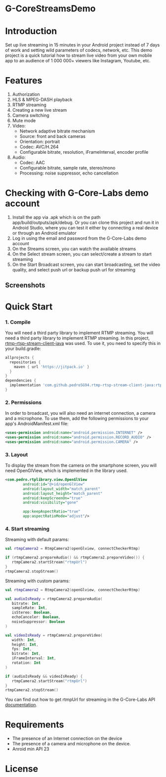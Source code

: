 # G-CoreStreamsDemo
# Introduction
Set up live streaming in 15 minutes in your Android project instead of 7 days of work and setting wild parameters of codecs, network, etc. This demo project is a quick tutorial how to stream live video from your own mobile app to an audience of 1 000 000+ viewers like Instagram, Youtube, etc.
# Features
1. Authorization 
2. HLS & MPEG-DASH playback
3. RTMP streaming
5. Creating a new live stream
6. Camera switching
7. Mute mode
8. Video:
    * Network adaptive bitrate mechanism
    * Source: front and back cameras
    * Orientation: portrait
    * Codec: AVC/H.264
    * Configurable bitrate, resolution, iFrameInterval, encoder profile
9. Audio:
    * Codec: AAC
    * Configurable bitrate, sample rate, stereo/mono
    * Processing: noise suppressor, echo cancellation
# Checking with G-Core-Labs demo account
1. Install the app via .apk which is on the path app/build/outputs/apk/debug. Or you can clone this project and run it in Android Studio, where you can test it either by connecting a real device or through an Android emulator
2. Log in using the email and password from the G-Core-Labs demo account
3. On the Streams screen, you can watch the available streams
4. On the Select stream screen, you can select/create a stream to start streaming
5. On the Start Broadcast screen, you can start broadcasting, set the video quality, and select push url or backup push url for streaming
## Screenshots
# Quick Start
### 1. Compile
You will need a third party library to implement RTMP streaming. You will need a third party library to implement RTMP streaming. In this project, [rtmp-rtsp-stream-client-java](https://github.com/pedroSG94/rtmp-rtsp-stream-client-java) was used. To use it, you need to specify this in your build.gradle:
``` gradle
allprojects {
  repositories {
    maven { url 'https://jitpack.io' }
  }
}
dependencies {
  implementation 'com.github.pedroSG94.rtmp-rtsp-stream-client-java:rtplibrary:2.1.7'
}
```
### 2. Permissions
In order to broadcast, you will also need an internet connection, a camera and a microphone. To use them, add the following permissions to your app's AndroidManifest.xml file:
``` xml
<uses-permission android:name="android.permission.INTERNET" />
<uses-permission android:name="android.permission.RECORD_AUDIO" />
<uses-permission android:name="android.permission.CAMERA" />
```
### 3. Layout
To display the stream from the camera on the smartphone screen, you will need OpenGlView, which is implemented in the library used.
``` xml
<com.pedro.rtplibrary.view.OpenGlView
        android:id="@+id/openGlView"
        android:layout_width="match_parent"
        android:layout_height="match_parent"
        android:keepScreenOn="true"
        android:visibility="gone"

        app:keepAspectRatio="true"
        app:aspectRatioMode="adjust"/>
```
### 4. Start streaming
Streaming with default params:
``` kotlin
val rtmpCamera2 = RtmpCamera2(openGlview, connectCheckerRtmp)

if (rtmpCamera2.prepareAudio() && rtmpCamera2.prepareVideo()) {
   rtmpCamera2.startStream("rtmpUrl")
}
rtmpCamera2.stopStream()
```
Streaming with custom params:
``` kotlin
val rtmpCamera2 = RtmpCamera2(openGlview, connectCheckerRtmp)

val audioIsReady = rtmpCamera2.prepareAudio(
   bitrate: Int,
   sampleRate: Int,
   isStereo: Boolean,
   echoCanceler: Boolean,
   noiseSuppressor: Boolean
)

val videoIsReady = rtmpCamera2.prepareVideo(
   width: Int,
   height: Int,
   fps: Int,
   bitrate: Int,
   iFrameInterval: Int,
   rotation: Int
)

if (audioIsReady && videoIsReady) {
   rtmpCamera2.startStream("rtmpUrl")
}
rtmpCamera2.stopStream()
```
You can find out how to get rtmpUrl for streaming in the G-Core-Labs API [documentation](https://apidocs.gcorelabs.com/streaming#tag/Streams).
# Requirements
* The presence of an Internet connection on the device
* The presence of a camera and microphone on the device.
* Anroid min API 23 
# License
